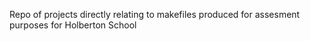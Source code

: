 Repo of projects directly relating to makefiles
produced for assesment purposes for Holberton School